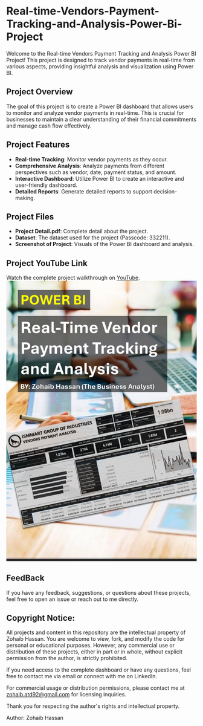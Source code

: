 # Real-time-Vendors-Payment-Tracking-and-Analysis-Power-Bi-Project

Welcome to the Real-time Vendors Payment Tracking and Analysis Power BI Project! This project is designed to track vendor payments in real-time from various aspects, providing insightful analysis and visualization using Power BI.

## Project Overview

The goal of this project is to create a Power BI dashboard that allows users to monitor and analyze vendor payments in real-time. This is crucial for businesses to maintain a clear understanding of their financial commitments and manage cash flow effectively.

## Project Features

- **Real-time Tracking**: Monitor vendor payments as they occur.
- **Comprehensive Analysis**: Analyze payments from different perspectives such as vendor, date, payment status, and amount.
- **Interactive Dashboard**: Utilize Power BI to create an interactive and user-friendly dashboard.
- **Detailed Reports**: Generate detailed reports to support decision-making.

## Project Files

- **Project Detail.pdf**: Complete detail about the project.
- **Dataset**: The dataset used for the project (Passcode: 332211).
- **Screenshot of Project**: Visuals of the Power BI dashboard and analysis.

## Project YouTube Link

Watch the complete project walkthrough on [YouTube](https://youtu.be/g5sogGU0GHY).
![Alt Text](Screenshot.png)

## FeedBack
If you have any feedback, suggestions, or questions about these projects, feel free to open an issue or reach out to me directly.

## Copyright Notice: 

All projects and content in this repository are the intellectual property of Zohaib Hassan. You are welcome to view, fork, and modify the code for personal or educational purposes. However, any commercial use or distribution of these projects, either in part or in whole, without explicit permission from the author, is strictly prohibited.

If you need access to the complete dashboard or have any questions, feel free to contact me via email or connect with me on LinkedIn.

For commercial usage or distribution permissions, please contact me at zohaib.atd92@gmail.com for licensing inquiries.

Thank you for respecting the author's rights and intellectual property.

Author: Zohaib Hassan
